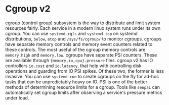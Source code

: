 # Cgroup v2

cgroup (control group) subsystem is the way to distribute and limit
system resources fairly. Each service in a modern linux system runs
under its own cgroup. You can use `systemd-cgls` and `systemd-top` on
systemd distributions, `below`, `atop` and `/sys/fs/cgroup/` to monitor
cgroups. cgroups have separate memory controls and memory event counters
related to these controls. The most useful of the cgroup memory controls
are `memory.high` and `memory.low`. cgroups have separate PSI counters.
These are available through `{memory,io,cpu}.pressure` files. cgroup v2
has IO controllers `io.cost` and `io.latency`, that help with
controlling disk operations and guarding from IO PSI spikes. Of these
two, the former is less invasive. You can use `systemd-run` to create
cgroups on the fly for ad-hoc tasks that can be unpredictably heavy on
IO. PSI is one of the better methods of determining resource limits for
a cgroup. Tools like `senpai` can automatically set cgroup limits after
observing a service\'s pressure metrics under load.

